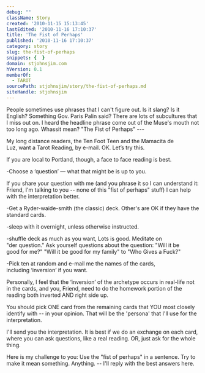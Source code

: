 ```yaml
---
debug: ""
className: Story
created: '2010-11-15 15:13:45'
lastEdited: '2010-11-16 17:10:37'
title: 'The Fist of Perhaps'
published: '2010-11-16 17:10:37'
category: story
slug: the-fist-of-perhaps
snippets: {  }
domain: stjohnsjim.com
hVersion: 0.1
memberOf:
  - TAROT
sourcePath: stjohnsjim/story/the-fist-of-perhaps.md
siteHandle: stjohnsjim
---
```

People sometimes use phrases that I can't figure out. Is it slang? Is&nbsp;it English? Something Gov. Paris Palin said? There are lots of&nbsp;subcultures that I miss out on. I heard the headline phrase come out&nbsp;of the Muse's mouth not too long ago. Whassit mean? &quot;The Fist of&nbsp;Perhaps&quot; ---&nbsp;

My long distance readers, the Ten Foot Teen and the Mamacita de Luz,&nbsp;want a Tarot Reading, by e-mail. OK. Let&rsquo;s try this.

If you are local to Portland, though, a face to face reading is best.

-Choose a &lsquo;question&rsquo; &mdash; what that might be is up to you.

If you share your question with me (and you phrase it so I can&nbsp;understand it: Friend, I'm talking to you -- none of this &quot;fist&nbsp;of perhaps&quot; stuff) I can help with the interpretation better.

-Get a Ryder-waide-smith (the classic) deck. Other's are OK if they&nbsp;have the standard cards.

-sleep with it overnight, unless otherwise instructed.

-shuffle deck as much as you want, Lots is good. Meditate on &quot;der&nbsp;question.&quot; Ask yourself questions about the question: &quot;Will it be good&nbsp;for me?&quot; &quot;Will it be good for my family&quot; to &quot;Who Gives a Fuck?&quot;

-Pick ten at random and e-mail me the names of the cards, including&nbsp;&lsquo;inversion&rsquo; if you want.

Personally, I feel that the &lsquo;inversion&rsquo; of the archetype occurs in&nbsp;real-life not in the cards, and you, Friend, need to do the&nbsp;homework portion of the reading both inverted AND right side up.

You should pick ONE card from the remaining cards that YOU most&nbsp;closely identify with -- in your opinion. That will be the 'persona'&nbsp;that I'll use for the interpretation.

I'll send you the interpretation. It is best if we do an exchange on&nbsp;each card, where you can ask questions, like a real reading. OR, just&nbsp;ask for the whole thing.&nbsp;

Here is my challenge to you: Use the &quot;fist of perhaps&quot; in a sentence.&nbsp;Try to make it mean something. Anything. -- I'll reply with the best&nbsp;answers here.

